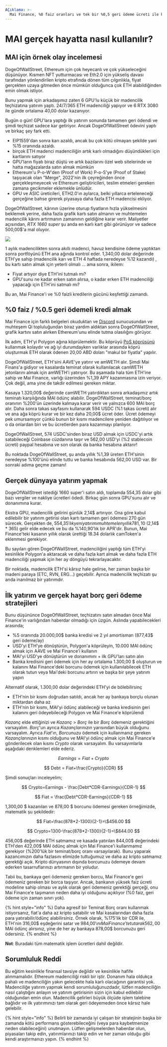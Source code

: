 ```yaml
---
AÇıklama: >-
  Mai Finance, %0 faiz oranları ve tek bir %0,5 geri ödeme ücreti ile krediler önermektedir. Öneri özellikle Polygon'daki DeFi yatırımlarından yararlanmak için kullanışlıdır, ancak bunu gerçek dünyada da kullanabilirsiniz. 
---
```


# MAI gerçek hayatta nasıl kullanılır?

## MAI için örnek olay incelemesi

DogeOfWallStreet, Ethereum için çok heyecanlı ve çok yükseleceğini düşünüyor. Kısmen NFT yutturmacası ve Eth2.0 için yükseliş davası tarafından yönlendirilen kripto etrafında dönen tüm çılgınlıkla, fiyat gerçekten uzaya gitmeden önce mümkün olduğunca çok ETH alabildiğinden emin olmak istiyor.

Bunu yapmak için arkadaşımız zaten 6 GPU'lu küçük bir madencilik teçhizatına yatırım yaptı. 24/7/365 ETH madenciliği yapıyor ve 6 RTX 3080 ile günde ortalama 40,00 dolar kazanıyor.

Bugün o gün! GPU'lara yaptığı ilk yatırım sonunda tamamen geri ödendi ve şimdi teçhizat sadece kar getiriyor. Ancak DogeOfWallStreet ödevini yaptı ve birkaç şey fark etti.

* EIP1559'dan sonra karı azaldı, ancak bu çok kötü olmayan şekilde yani  %15 oranında azaldı.
* birçok ETH madenci madenciliğin artık karlı olmadığını düşündükleri için kartlarını satıyor
* GPU'ların fiyatı biraz düştü ve artık bazılarını özel web sitelerinde ve hatta mağazalarda satın almak mümkün
* Ethereum'u P-o-W'den (Proof of Work) P-o-S'ye (Proof of Stake) taşıyacak olan "Merge", 2022'nin ilk çeyreğinden önce gerçekleşmeyecek ve Ethereum geliştiricileri, teslim etmeleri gereken zamana gecikmeler eklemekle ünlüdür.
* GPU ve ASIC üreticileri, ETH2.0'ın aylarca, belki yıllarca erteleneceği gerçeğine bahse girerek piyasaya daha fazla ETH madencisi ekliyor.

DogeOfWallStreet, kârının üzerine oturup fiyatların hızla yükselmesini beklemek yerine, daha fazla grafik kartı satın almanın ve muhtemelen madencilik kârını artırmanın zamanının geldiğine karar verir. Maliyetler açısından, _RTX 1660 super_ şu anda en karlı kart gibi görünüyor ve sadece 500,00$'a mal oluyor.

![](<../.gitbook/assets/Screen Shot 2021-08-13 at 12.07.41 PM.png>)

1 aylık madencilikten sonra akıllı madenci, havuz kendisine ödeme yaptıktan sonra portföyünü ETH ana ağında kontrol eder. 1,340,00 dolar değerinde ETH'ye sahip (madencilik karı ve ETH 4 haftada neredeyse %12 kazandı) , bu kartı satın almak için yeterli olmalı ... ama sonra, ikilem:

* Fiyat artıyor diye ETH'ini tutmalı mı?
* GPU'sunu ne kadar erken satın alırsa, o kadar erken ETH madenciliği yapacağı için ETH'ini satmalı mı?

Bu an, Mai Finance'i ve %0 faizli kredilerin gücünü keşfettiği zamandı.

## %0 faiz / %0.5 geri ödemeli kredi almak

Mai Finance için farklı belgeleri okuduktan ve [Discord](https://discord.gg/mQq55j65xJ) sunucusundan ve muhteşem Qi topluluğundan biraz yardım aldıktan sonra DogeOfWallStreet, grafik kartını satın alırken Ethereum'unu elinde tutma olasılığını görüyor.

İlk adım, ETH'yi Polygon ağına köprülemektir. Bu köprüyü [PoS köprüsünü](https://wallet.matic.network/bridge) kullanmak kolaydır ve ağ iyi durumdayken varlıklar arasında köprü oluşturmak ETH olarak ödenen 20,00 ABD doları "makul bir fiyatla" yapılır.

DogeOfWallStreet, ETH'sini AAVE'ye yatırır ve amWETH alır. Şimdi Mai Finans'a gidiyor ve kasalarda teminat olarak kullanılacak camWETH jetonlarını almak için amWETH'i yatırıyor. Bu aşamada hala tüm ETH'ine sahip ve Mai Finance, varlığı üzerinden %1,39 APY kazanmasına izin veriyor. Çok değil, ama yine de takdir edilmesi gereken miktar.

Kasaya 1.320,00$ değerinde camWETH yatırdıktan sonra arkadaşımız artık teminatı karşılığında MAI ödünç alabilir. DogeOfWallStreet, teminat/borç oranının %200'ün üzerinde kalmaya karar verir ve yalnızca 600 MAI borç alır. Daha sonra takas sayfasını kullanarak 594 USDC (%1 takas ücreti) alır ve ana ağa köprü kurar ve bir kez daha 20,00$ ücret öder. Ücret ödemeyi pek umursamıyor çünkü bunun bir kısmı madencilere yeniden dağıtılıyor ve o da onlardan biri ve bu ücretlerden para kazanmayı planlıyor.

DogeOfWallStreet, 574 USDC'sinden biraz USD almak için USDC'yi artık satabileceği Coinbase cüzdanına taşır ve 562,00 USD'yi (%2 stablecoin ücreti) paypal hesabına ve son olarak da banka hesabına aktarır!

Bu noktada DogeOfWallStreet, şu anda yıllık %1,39 üreten ETH'sinin neredeyse %100'ünü elinde tuttu ve banka hesabında 562,00 USD var. Bir sonraki adıma geçme zamanı!

## Gerçek dünyaya yatırım yapmak

DogeOfWallStreet istediği 1660 super'i satın aldı, toplamda 554,35 dolar gibi bazı vergiler ve nakliye ücretleri ödedi. Birkaç gün sonra GPU'sunu alır ve donanımına kurar.

Ekstra GPU, madencilik gelirini günlük 2,14$ artırıyor. Ona göre kabul edilebilir bir yatırım getirisi olan kartı tamamen geri ödemesi 270 gün sürecek. Gerçekten de, 554,35$'lık yeni yatırımı muhtemelen yıllık 781,10$ (2,14$ \* 365) gelir elde edecek ve bu da %140,90'lık bir APR'dir. Bunun, Mai Finance'teki kasanın yıllık olarak ürettiği 18.34 dolarlık camToken'a eklenmesi gerekiyor.

Bu sayıları gören DogeOfWallStreet, madenciliğini yaptığı tüm ETH'yi kesinlikle Polygon'a aktaracak ve daha fazla kart almak ve daha fazla ETH madenciliği yapmak için her ay döngüyü tekrarlayacaktır.

Bir noktada, madencilik ETH'si kârsız hale gelirse, her zaman başka bir madeni paraya (ETC, RVN, ERG...) geçebilir. Ayrıca madencilik teçhizatı şu anda inanılmaz bir yatırımdır.

## İlk yatırım ve gerçek hayat borç geri ödeme stratejileri

Bunu düşününce DogeOfWallStreet, teçhizatını satın almadan önce Mai Finance'in varlığından haberdar olmadığı için üzgün. Aslında yapabilecekleri arasında;

* %5 oranında 20.000,00$ banka kredisi ve 2 yıl amortisman (877,43$ geri ödeme/ay)
* USD'yi ETH'ye dönüştürün, Polygon'a köprüleyin, 10.000 MAI ödünç almak için AAVE ve Mai Finance'i kullanın
* MAI'yi USD'ye dönüştürün ve donanımını + ilk GPU'ları satın alın
* Banka kredisini geri ödemek için her ay ortalama 1.300,00 $ oluşturun ve kalanını Mai Finance'deki borcunu ödemek için kullanılabilecek ETH olarak tutun veya Mai'deki borcunu artırın ve başka bir şeye yatırım yapın

Alternatif olarak, 1.300,00 dolar değerindeki ETH'yi de bölebilirsinç

* ETH'nin bir kısmı doğrudan satıldı, ancak her ay bankaya borçlu olunan miktardan daha az
* ETH'nin bir kısmı, MAI'yi ödünç alabileceği ve banka kredisinin geri kalanını geri ödeyebileceği Polygon ve Mai Finance'e köprülendi

_Kazanç_ elde ettiğinizi ve _Kazanç_ > _Borç_ ile bir _Borç_ ödemeniz gerektiğini varsayalım. _Borç_'un ayrıca _Kazançlarınızın_ yarısından büyük olduğunu varsayalım. Ayrıca _Fiat_'ın, _Borcunuzu_ ödemek için kullanmanız gereken _Kazançlarınızın_ kısmı olduğunu ve MAI'yi ödünç almak için Mai Finance'e gönderilecek olan kısmı _Crypto_ olarak varsayalım. Bu varsayımlarla aşağıdaki denklemleri elde ederiz.

$$
Earnings = Fiat + Crypto
$$

$$
Debt = Fiat+\frac{Crypto}{CDR}
$$

Şimdi sonuçları inceleyelim;

$$
Crypto=Earnings - \frac{Debt*CDR-Earnings}{CDR-1}
$$

$$
Fiat = \frac{Debt*CDR-Earnings}{CDR-1}
$$

1,300,00 $ kazanılan ve 878,00 $ borcunu ödemesi gereken örneğimizde, matematik şu şekildedir:

$$
Fiat=\frac{878*2-1300}{2-1}=\$456.00
$$

$$
Crypto=1300-\frac{878*2-1300}{2-1}=\$844.00
$$

456,00$ değerinde ETH satmamız ve kasada yatırılan 844,00$ değerindeki ETH'den 422,00$ MAI ödünç almak için Mai Finance'i kullanmamız gerekiyor (%200'lük bir teminat/borç oranı varsayılarak). Bunu yaparak kazancımızın daha fazlasını elimizde tuttuğumuz ve daha az kripto satmamız gerektiği açık. Kripto dünyasının dışında borcunuzu ödemeye devam ederken tasarruflarınızı artırmanın bir yoludur.

Tabii bu, bankaya geri ödemeniz gereken borcu, Mai Finance'e geri ödemeniz gereken bir borca ​​taşıyor. Ancak, bankanın yüksek faiz ücreti modeline sahip olması ve aylık olarak geri ödemeniz gerektiği gerçeği, onu Mai Finance'e taşımanın neden daha iyi olduğunu açıklıyor (%0 faiz, geri ödeme için zaman sınırı yok).

{% hint style="info" %}
Daha agresif bir Teminat Borç oranı kullanmak istiyorsanız, fiat'a daha az kripto satabilir ve Mai kasalarından daha fazla para yatırabilir/ödünç alabilirsiniz. Örnek olarak, %175'lik bir CDR ile, ETH'nin 316,00$ eşdeğerini satar ve 984,00$'ını Mai Finance'te tutarak 562,00$ MAI ödünç alırsınız, yine de her ay bankaya 878,00$ borcunuzu geri ödersiniz.
{% endhint %}

**Not**: Buradaki tüm matematik işlem ücretleri dahil değildir.

## Sorumluluk Reddi

Bu eğitim kesinlikle finansal tavsiye değildir ve kesinlikle hafife alınmamalıdır. Ethereum madenciliği riskli bir iştir. Donanım hala oldukça pahalı ve madenciliğin yakın gelecekte hala karlı olacağının garantisi yok. Madenciliğe yatırım yapmak kendi sorumluluğunuzdadır, lütfen madenciliğin nasıl çalıştığını anlayın ve yatırım getirisinin sizin için kabul edilebilir olduğundan emin olun. Madencilik gelirleri büyük ölçüde işlem talebine bağlıdır ve ilk yatırımınızı tam olarak geri ödeyemeden önce kârsız hale gelebilir.

{% hint style="info" %}
Belirli bir zamanda iyi çalışan bir stratejinin başka bir zamanda kötü performans gösterebileceğini (veya para kaybetmenize neden olabileceğini) unutmayın. Lütfen gelişmelerden haberdar olun, piyasaları takip edin, yatırımlarınızı takip edin ve her zaman olduğu gibi kendi araştırmanızı yapın.
{% endhint %}
